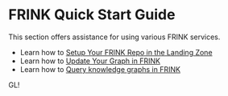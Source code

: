 # FRINK Quick Start Guide
This section offers assistance for using various FRINK services.

- Learn how to [Setup Your FRINK Repo in the Landing Zone](setup.md)
- Learn how to [Update Your Graph in FRINK](update.md)
- Learn how to [Query knowledge graphs in FRINK](query-page.md) 

GL!
